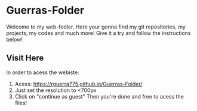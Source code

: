 # Guerras-Folder
Welcome to my web-fodler. Here your gonna find my git repositories, my projects, my codes and much more!
Give it a try and follow the instructions below!
## Visit Here
In order to acess the webiste:
1. Acess: https://rguerra775.github.io/Guerras-Folder/
2. Just set the resolution to <700px
3. Click on "continue as guest"
Then you're done and free to acess the files!
